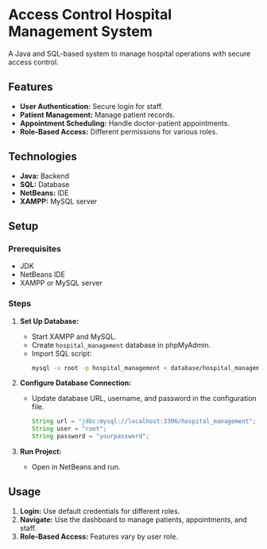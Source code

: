 # Access Control Hospital Management System

A Java and SQL-based system to manage hospital operations with secure access control.

## Features

- **User Authentication:** Secure login for staff.
- **Patient Management:** Manage patient records.
- **Appointment Scheduling:** Handle doctor-patient appointments.
- **Role-Based Access:** Different permissions for various roles.

## Technologies

- **Java:** Backend
- **SQL:** Database
- **NetBeans:** IDE
- **XAMPP:** MySQL server

## Setup

### Prerequisites

- JDK
- NetBeans IDE
- XAMPP or MySQL server

### Steps

1. **Set Up Database:**
   - Start XAMPP and MySQL.
   - Create `hospital_management` database in phpMyAdmin.
   - Import SQL script:
     ```sh
     mysql -u root -p hospital_management < database/hospital_management.sql
     ```

2. **Configure Database Connection:**
   - Update database URL, username, and password in the configuration file.
     ```java
     String url = "jdbc:mysql://localhost:3306/hospital_management";
     String user = "root";
     String password = "yourpassword";
     ```

3. **Run Project:**
   - Open in NetBeans and run.

## Usage

1. **Login:** Use default credentials for different roles.
2. **Navigate:** Use the dashboard to manage patients, appointments, and staff.
3. **Role-Based Access:** Features vary by user role.
